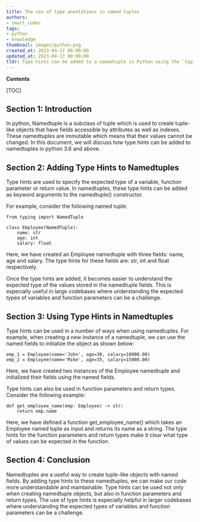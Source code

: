 ```yaml
---
title: The use of type annotations in named tuples
authors:
- smart_coder
tags:
- python
- knowledge
thumbnail: images/python.png
created_at: 2023-04-17 00:00:00
updated_at: 2023-04-17 00:00:00
tldr: Type hints can be added to a namedtuple in Python using the `typing` module.
---
```


**Contents**

[TOC]

Section 1: Introduction
-----------------------
In python, Namedtuple is a subclass of tuple which is used to create tuple-like objects that have fields accessible by attributes as well as indexes. These namedtuples are immutable which means that their values cannot be changed. In this document, we will discuss how type hints can be added to namedtuples in python 3.6 and above.


Section 2: Adding Type Hints to Namedtuples
------------------------------------------
Type hints are used to specify the expected type of a variable, function parameter or return value. In namedtuples, these type hints can be added as keyword arguments to the namedtuple() constructor.

For example, consider the following named tuple:

```
from typing import NamedTuple

class Employee(NamedTuple):
    name: str
    age: int
    salary: float
```

Here, we have created an Employee namedtuple with three fields: name, age and salary. The type hints for these fields are: str, int and float respectively.

Once the type hints are added, it becomes easier to understand the expected type of the values stored in the namedtuple fields. This is especially useful in large codebases where understanding the expected types of variables and function parameters can be a challenge.


Section 3: Using Type Hints in Namedtuples
-----------------------------------------
Type hints can be used in a number of ways when using namedtuples. For example, when creating a new instance of a namedtuple, we can use the named fields to initialize the object as shown below:

```
emp_1 = Employee(name='John', age=30, salary=10000.00)
emp_2 = Employee(name='Mike', age=35, salary=15000.00)
```

Here, we have created two instances of the Employee namedtuple and initialized their fields using the named fields.

Type hints can also be used in function parameters and return types. Consider the following example:

```
def get_employee_name(emp: Employee) -> str:
    return emp.name
```

Here, we have defined a function get_employee_name() which takes an Employee named tuple as input and returns its name as a string. The type hints for the function parameters and return types make it clear what type of values can be expected in the function.


Section 4: Conclusion
---------------------
Namedtuples are a useful way to create tuple-like objects with named fields. By adding type hints to these namedtuples, we can make our code more understandable and maintainable. Type hints can be used not only when creating namedtuple objects, but also in function parameters and return types. The use of type hints is especially helpful in larger codebases where understanding the expected types of variables and function parameters can be a challenge.
